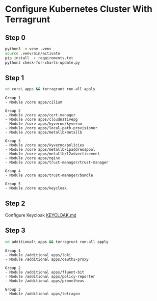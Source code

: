 # Configure Kubernetes Cluster With Terragrunt

## Step 0
```bash
python3 -m venv .venv
source .venv/bin/activate
pip install -r requirements.txt
python3 check-for-charts-update.py
```

## Step 1
```bash
cd core\ apps && terragrunt run-all apply
```
```
Group 1
- Module /core apps/cilium

Group 2
- Module /core apps/cert-manager
- Module /core apps/cloudnativepg
- Module /core apps/kyverno/kyverno
- Module /core apps/local-path-provisioner
- Module /core apps/metallb/metallb

Group 3
- Module /core apps/kyverno/policies
- Module /core apps/metallb/ipaddresspool
- Module /core apps/metallb/l2advertisement
- Module /core apps/nginx
- Module /core apps/trust-manager/trust-manager

Group 4
- Module /core apps/trust-manager/bundle

Group 5
- Module /core apps/keycloak
```

## Step 2
Configure Keycloak [KEYCLOAK.md](https://github.com/Puhhh/Kubernetes/blob/main/KEYCLOAK.md)

## Step 3
```bash
cd additional\ apps && terragrunt run-all apply
```
```
Group 1
- Module /additional apps/loki
- Module /additional apps/oauth2-proxy

Group 2
- Module /additional apps/fluent-bit
- Module /additional apps/policy-reporter
- Module /additional apps/prometheus

Group 3
- Module /additional apps/tetragon
```